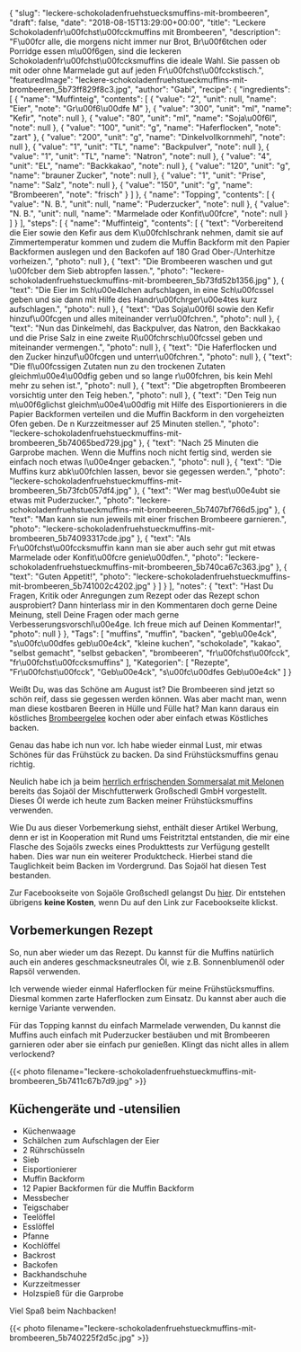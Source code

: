 {
    "slug": "leckere-schokoladenfruehstuecksmuffins-mit-brombeeren",
    "draft": false,
    "date": "2018-08-15T13:29:00+00:00",
    "title": "Leckere Schokoladenfr\u00fchst\u00fcckmuffins mit Brombeeren",
    "description": "F\u00fcr alle, die morgens nicht immer nur Brot, Br\u00f6tchen oder Porridge essen m\u00f6gen, sind die leckeren Schokoladenfr\u00fchst\u00fccksmuffins die ideale Wahl. Sie passen ob mit oder ohne Marmelade gut auf jeden Fr\u00fchst\u00fcckstisch.",
    "featuredImage": "leckere-schokoladenfruehstueckmuffins-mit-brombeeren_5b73ff829f8c3.jpg",
    "author": "Gabi",
    "recipe": {
        "ingredients": [
            {
                "name": "Muffinteig",
                "contents": [
                    {
                        "value": "2",
                        "unit": null,
                        "name": "Eier",
                        "note": "Gr\u00f6\u00dfe M"
                    },
                    {
                        "value": "300",
                        "unit": "ml",
                        "name": "Kefir",
                        "note": null
                    },
                    {
                        "value": "80",
                        "unit": "ml",
                        "name": "Soja\u00f6l",
                        "note": null
                    },
                    {
                        "value": "100",
                        "unit": "g",
                        "name": "Haferflocken",
                        "note": "zart"
                    },
                    {
                        "value": "200",
                        "unit": "g",
                        "name": "Dinkelvollkornmehl",
                        "note": null
                    },
                    {
                        "value": "1",
                        "unit": "TL",
                        "name": "Backpulver",
                        "note": null
                    },
                    {
                        "value": "1",
                        "unit": "TL",
                        "name": "Natron",
                        "note": null
                    },
                    {
                        "value": "4",
                        "unit": "EL",
                        "name": "Backkakao",
                        "note": null
                    },
                    {
                        "value": "120",
                        "unit": "g",
                        "name": "brauner Zucker",
                        "note": null
                    },
                    {
                        "value": "1",
                        "unit": "Prise",
                        "name": "Salz",
                        "note": null
                    },
                    {
                        "value": "150",
                        "unit": "g",
                        "name": "Brombeeren",
                        "note": "frisch"
                    }
                ]
            },
            {
                "name": "Topping",
                "contents": [
                    {
                        "value": "N. B.",
                        "unit": null,
                        "name": "Puderzucker",
                        "note": null
                    },
                    {
                        "value": "N. B.",
                        "unit": null,
                        "name": "Marmelade oder Konfit\u00fcre",
                        "note": null
                    }
                ]
            }
        ],
        "steps": [
            {
                "name": "Muffinteig",
                "contents": [
                    {
                        "text": "Vorbereitend die Eier sowie den Kefir aus dem K\u00fchlschrank nehmen, damit sie auf Zimmertemperatur kommen  und zudem die Muffin Backform mit den Papier Backformen auslegen und den Backofen auf 180 Grad Ober-\/Unterhitze vorheizen.",
                        "photo": null
                    },
                    {
                        "text": "Die Brombeeren waschen und gut \u00fcber dem Sieb abtropfen lassen.",
                        "photo": "leckere-schokoladenfruehstueckmuffins-mit-brombeeren_5b73fd52b1356.jpg"
                    },
                    {
                        "text": "Die Eier im Sch\u00e4lchen aufschlagen, in eine Sch\u00fcssel geben und sie dann mit Hilfe des Handr\u00fchrger\u00e4tes kurz aufschlagen.",
                        "photo": null
                    },
                    {
                        "text": "Das Soja\u00f6l sowie den Kefir hinzuf\u00fcgen und alles miteinander verr\u00fchren.",
                        "photo": null
                    },
                    {
                        "text": "Nun das Dinkelmehl, das Backpulver, das Natron, den Backkakao und die Prise Salz in eine zweite  R\u00fchrsch\u00fcssel geben und miteinander vermengen.",
                        "photo": null
                    },
                    {
                        "text": "Die Haferflocken und den Zucker hinzuf\u00fcgen und unterr\u00fchren.",
                        "photo": null
                    },
                    {
                        "text": "Die fl\u00fcssigen Zutaten nun zu den trockenen Zutaten gleichm\u00e4\u00dfig geben und so lange r\u00fchren, bis kein Mehl mehr zu sehen ist.",
                        "photo": null
                    },
                    {
                        "text": "Die abgetropften Brombeeren vorsichtig unter den Teig heben.",
                        "photo": null
                    },
                    {
                        "text": "Den Teig nun m\u00f6glichst gleichm\u00e4\u00dfig mit Hilfe des Eisportionierers in die Papier Backformen verteilen und die Muffin Backform in den vorgeheizten Ofen geben. De n Kurzzeitmesser auf 25 Minuten stellen.",
                        "photo": "leckere-schokoladenfruehstueckmuffins-mit-brombeeren_5b74065bed729.jpg"
                    },
                    {
                        "text": "Nach 25 Minuten die Garprobe machen. Wenn die Muffins noch nicht fertig sind, werden sie einfach noch etwas l\u00e4nger gebacken.",
                        "photo": null
                    },
                    {
                        "text": "Die Muffins kurz abk\u00fchlen lassen, bevor sie gegessen werden.",
                        "photo": "leckere-schokoladenfruehstueckmuffins-mit-brombeeren_5b73fcb057df4.jpg"
                    },
                    {
                        "text": "Wer mag best\u00e4ubt sie etwas mit Puderzucker.",
                        "photo": "leckere-schokoladenfruehstueckmuffins-mit-brombeeren_5b7407bf766d5.jpg"
                    },
                    {
                        "text": "Man kann sie nun jeweils mit einer frischen Brombeere garnieren.",
                        "photo": "leckere-schokoladenfruehstueckmuffins-mit-brombeeren_5b74093317cde.jpg"
                    },
                    {
                        "text": "Als Fr\u00fchst\u00fccksmuffin kann man sie aber auch sehr gut mit etwas Marmelade oder Konfit\u00fcre genie\u00dfen.",
                        "photo": "leckere-schokoladenfruehstueckmuffins-mit-brombeeren_5b740ca67c363.jpg"
                    },
                    {
                        "text": "Guten Appetit!",
                        "photo": "leckere-schokoladenfruehstueckmuffins-mit-brombeeren_5b741002c4202.jpg"
                    }
                ]
            }
        ],
        "notes": {
            "text": "Hast Du Fragen, Kritik oder Anregungen zum Rezept oder das Rezept schon ausprobiert? Dann hinterlass mir in den Kommentaren doch gerne Deine Meinung, stell Deine Fragen oder mach gerne Verbesserungsvorschl\u00e4ge. Ich freue mich auf Deinen Kommentar!",
            "photo": null
        }
    },
    "Tags": [
        "muffins",
        "muffin",
        "backen",
        "geb\u00e4ck",
        "s\u00fc\u00dfes geb\u00e4ck",
        "kleine kuchen",
        "schokolade",
        "kakao",
        "selbst gemacht",
        "selbst gebacken",
        "brombeeren",
        "fr\u00fchst\u00fcck",
        "fr\u00fchst\u00fccksmuffins"
    ],
    "Kategorien": [
        "Rezepte",
        "Fr\u00fchst\u00fcck",
        "Geb\u00e4ck",
        "s\u00fc\u00dfes Geb\u00e4ck"
    ]
}

Weißt Du, was das Schöne am August ist? Die Brombeeren sind jetzt so schön reif, dass sie gegessen werden können. Was aber macht man, wenn man diese kostbaren Beeren in Hülle und Fülle hat? Man kann daraus ein köstliches [Brombeergelee](https://kochfokus.de/artikel/brombeergelee-selber/ "Brombeergelee") kochen oder aber einfach etwas Köstliches backen.

Genau das habe ich nun vor. Ich habe wieder einmal Lust, mir etwas Schönes für das Frühstück zu backen. Da sind Frühstücksmuffins genau richtig.

Neulich habe ich ja beim [herrlich erfrischenden Sommersalat mit Melonen](https://kochfokus.de/artikel/herrlich-erfrischendender-sommersalat-mit-melonen/ "herrlich erfrischenden Sommersalat mit Melonen") bereits das Sojaöl der Mischfutterwerk Großschedl GmbH vorgestellt. Dieses Öl werde ich heute zum Backen meiner Frühstücksmuffins verwenden.

Wie Du aus dieser Vorbemerkung siehst, enthält dieser Artikel Werbung, denn er ist in Kooperation mit Rund ums Feistritztal entstanden, die mir eine Flasche des Sojaöls zwecks eines Produkttests zur Verfügung gestellt haben. Dies war nun ein weiterer Produktcheck. Hierbei stand die Tauglichkeit beim Backen im Vordergrund. Das Sojaöl hat diesen Test bestanden.



Zur Facebookseite von Sojaöle Großschedl gelangst Du [hier](https://www.facebook.com/Soja%C3%B6le-Gro%C3%9Fschedl-2102700176723424 "hier"). 
Dir entstehen übrigens **keine Kosten**, wenn Du auf den Link zur Facebookseite klickst.


## Vorbemerkungen Rezept

So, nun aber wieder um das Rezept. Du kannst für die Muffins natürlich auch ein anderes geschmacksneutrales  Öl, wie z.B. Sonnenblumenöl oder Rapsöl verwenden.

Ich verwende wieder einmal Haferflocken für meine Frühstücksmuffins. Diesmal kommen zarte Haferflocken zum Einsatz. Du kannst aber auch die kernige Variante verwenden.

Für das Topping kannst du einfach Marmelade verwenden, Du kannst die Muffins auch einfach mit Puderzucker bestäuben und mit Brombeeren garnieren oder aber sie einfach pur genießen. Klingt das nicht alles in allem verlockend?


{{< photo filename="leckere-schokoladenfruehstueckmuffins-mit-brombeeren_5b7411c67b7d9.jpg" >}}


## Küchengeräte und -utensilien

- Küchenwaage
- Schälchen zum Aufschlagen der Eier
- 2 Rührschüsseln
- Sieb
- Eisportionierer
- Muffin Backform
- 12 Papier Backformen für die Muffin Backform
- Messbecher
- Teigschaber
- Teelöffel
- Esslöffel
- Pfanne
- Kochlöffel
- Backrost
- Backofen
- Backhandschuhe
- Kurzzeitmesser
- Holzspieß für die Garprobe

Viel Spaß beim Nachbacken!

{{< photo filename="leckere-schokoladenfruehstueckmuffins-mit-brombeeren_5b740225f2d5c.jpg" >}}
